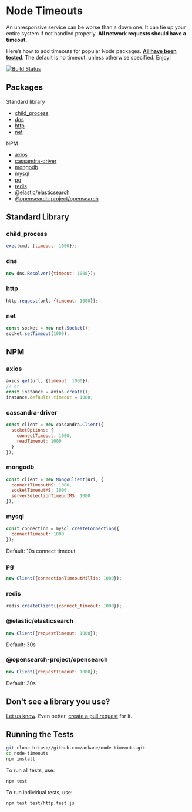 # Node Timeouts

An unresponsive service can be worse than a down one. It can tie up your entire system if not handled properly. **All network requests should have a timeout.**

Here’s how to add timeouts for popular Node packages. **[All have been tested](test)**. The default is no timeout, unless otherwise specified. Enjoy!

[![Build Status](https://github.com/ankane/node-timeouts/workflows/build/badge.svg?branch=master)](https://github.com/ankane/node-timeouts/actions)

## Packages

Standard library

- [child_process](#child_process)
- [dns](#dns)
- [http](#http)
- [net](#net)

NPM

- [axios](#axios)
- [cassandra-driver](#cassandra-driver)
- [mongodb](#mongodb)
- [mysql](#mysql)
- [pg](#pg)
- [redis](#redis)
- [@elastic/elasticsearch](#elasticelasticsearch)
- [@opensearch-project/opensearch](#opensearch-projectopensearch)

## Standard Library

### child_process

```javascript
exec(cmd, {timeout: 1000});
```

### dns

```javascript
new dns.Resolver({timeout: 1000});
```

### http

```javascript
http.request(url, {timeout: 1000});
```

### net

```javascript
const socket = new net.Socket();
socket.setTimeout(1000);
```

## NPM

### axios

```javascript
axios.get(url, {timeout: 1000});
// or
const instance = axios.create();
instance.defaults.timeout = 1000;
```

### cassandra-driver

```javascript
const client = new cassandra.Client({
  socketOptions: {
    connectTimeout: 1000,
    readTimeout: 1000
  }
});
```

### mongodb

```javascript
const client = new MongoClient(uri, {
  connectTimeoutMS: 1000,
  socketTimeoutMS: 1000,
  serverSelectionTimeoutMS: 1000
});
```

### mysql

```javascript
const connection = mysql.createConnection({
  connectTimeout: 1000
});
```

Default: 10s connect timeout

### pg

```javascript
new Client({connectionTimeoutMillis: 1000});
```

### redis

```javascript
redis.createClient({connect_timeout: 1000});
```

### @elastic/elasticsearch

```javascript
new Client({requestTimeout: 1000});
```

Default: 30s

### @opensearch-project/opensearch

```javascript
new Client({requestTimeout: 1000});
```

Default: 30s

## Don’t see a library you use?

[Let us know](https://github.com/ankane/node-timeouts/issues/new). Even better, [create a pull request](https://github.com/ankane/node-timeouts/pulls) for it.

## Running the Tests

```sh
git clone https://github.com/ankane/node-timeouts.git
cd node-timeouts
npm install
```

To run all tests, use:

```sh
npm test
```

To run individual tests, use:

```sh
npm test test/http.test.js
```
